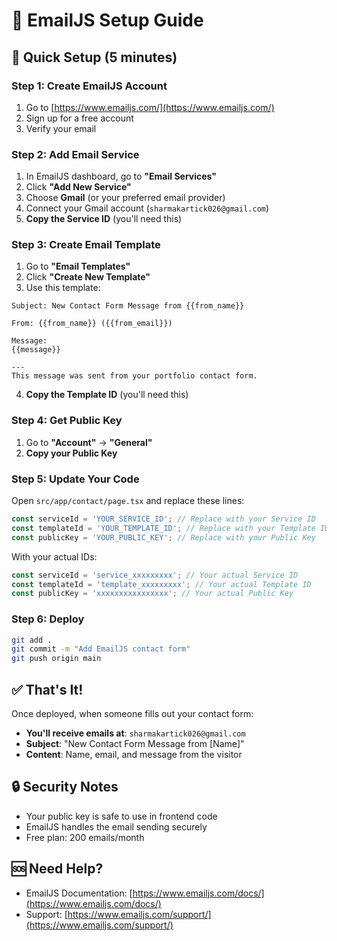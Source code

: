 # 📧 EmailJS Setup Guide

## 🚀 Quick Setup (5 minutes)

### Step 1: Create EmailJS Account
1. Go to [https://www.emailjs.com/](https://www.emailjs.com/)
2. Sign up for a free account
3. Verify your email

### Step 2: Add Email Service
1. In EmailJS dashboard, go to **"Email Services"**
2. Click **"Add New Service"**
3. Choose **Gmail** (or your preferred email provider)
4. Connect your Gmail account (`sharmakartick026@gmail.com`)
5. **Copy the Service ID** (you'll need this)

### Step 3: Create Email Template
1. Go to **"Email Templates"**
2. Click **"Create New Template"**
3. Use this template:

```
Subject: New Contact Form Message from {{from_name}}

From: {{from_name}} ({{from_email}})

Message:
{{message}}

---
This message was sent from your portfolio contact form.
```

4. **Copy the Template ID** (you'll need this)

### Step 4: Get Public Key
1. Go to **"Account"** → **"General"**
2. **Copy your Public Key**

### Step 5: Update Your Code
Open `src/app/contact/page.tsx` and replace these lines:

```typescript
const serviceId = 'YOUR_SERVICE_ID'; // Replace with your Service ID
const templateId = 'YOUR_TEMPLATE_ID'; // Replace with your Template ID  
const publicKey = 'YOUR_PUBLIC_KEY'; // Replace with your Public Key
```

With your actual IDs:

```typescript
const serviceId = 'service_xxxxxxxxx'; // Your actual Service ID
const templateId = 'template_xxxxxxxxx'; // Your actual Template ID
const publicKey = 'xxxxxxxxxxxxxxxx'; // Your actual Public Key
```

### Step 6: Deploy
```bash
git add .
git commit -m "Add EmailJS contact form"
git push origin main
```

## ✅ That's It!

Once deployed, when someone fills out your contact form:
- **You'll receive emails at**: `sharmakartick026@gmail.com`
- **Subject**: "New Contact Form Message from [Name]"
- **Content**: Name, email, and message from the visitor

## 🔒 Security Notes
- Your public key is safe to use in frontend code
- EmailJS handles the email sending securely
- Free plan: 200 emails/month

## 🆘 Need Help?
- EmailJS Documentation: [https://www.emailjs.com/docs/](https://www.emailjs.com/docs/)
- Support: [https://www.emailjs.com/support/](https://www.emailjs.com/support/)
